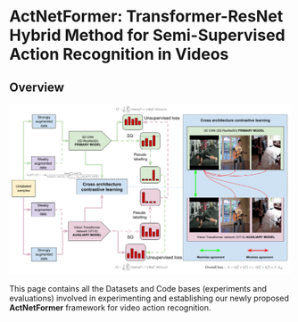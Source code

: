 # ActNetFormer: Transformer-ResNet Hybrid Method for Semi-Supervised Action Recognition in Videos

## Overview

![My Image](assets/ICPR-24.png)

This page contains all the Datasets and Code bases (experiments and evaluations) involved in experimenting and establishing our newly proposed **ActNetFormer** framework for video action recognition.
